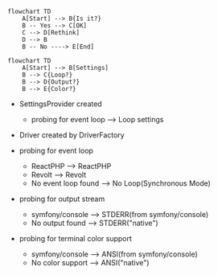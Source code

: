 ```mermaid
flowchart TD
    A[Start] --> B{Is it?}
    B -- Yes --> C[OK]
    C --> D[Rethink]
    D --> B
    B -- No ----> E[End]
```

```mermaid
flowchart TD
    A[Start] --> B[Settings] 
    B --> C{Loop?}
    B --> D{Output?}
    B --> E{Color?}
```
- SettingsProvider created 
  - probing for event loop --> Loop settings

- Driver created by DriverFactory



- probing for event loop
  - ReactPHP            --> ReactPHP
  - Revolt              --> Revolt
  - No event loop found --> No Loop(Synchronous Mode)
- probing for output stream
  - symfony/console     --> STDERR(from symfony/console)
  - No output found     --> STDERR("native")
- probing for terminal color support
  - symfony/console     --> ANSI(from symfony/console)
  - No color support    --> ANSI("native")
